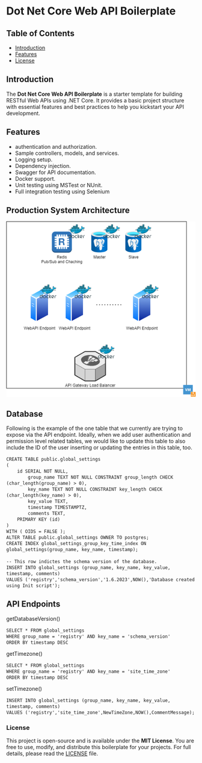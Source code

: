 # Dot Net Core Web API Boilerplate

## Table of Contents

- [Introduction](#introduction)
- [Features](#features)
- [License](#license)

## Introduction

The **Dot Net Core Web API Boilerplate** is a starter template for building RESTful Web APIs using .NET Core. It provides a basic project structure with essential features and best practices to help you kickstart your API development.


## Features

- authentication and authorization.
- Sample controllers, models, and services.
- Logging setup.
- Dependency injection.
- Swagger for API documentation.
- Docker support.
- Unit testing using MSTest or NUnit.
- Full integration testing using Selenium

## Production System Architecture

![Project Logo](.\project_plan\architecture.drawio.png)

## Database
Following is the example of the one table that we currently are trying to expose via the API endpoint.
Ideally, when we add user authentication and permission level related tables, we would like to update this table to also include the ID of the user inserting or updating the entries in this table, too.
```postgresql
CREATE TABLE public.global_settings
(
	id SERIAL NOT NULL,
        group_name TEXT NOT NULL CONSTRAINT group_length CHECK (char_length(group_name) > 0),
        key_name TEXT NOT NULL CONSTRAINT key_length CHECK (char_length(key_name) > 0),
        key_value TEXT,
        timestamp TIMESTAMPTZ,
        comments TEXT,
    PRIMARY KEY (id)
)
WITH ( OIDS = FALSE );
ALTER TABLE public.global_settings OWNER TO postgres;
CREATE INDEX global_settings_group_key_time_index ON global_settings(group_name, key_name, timestamp);

-- This row indictes the schema version of the database.
INSERT INTO global_settings (group_name, key_name, key_value, timestamp, comments)
VALUES ('registry','schema_version','1.6.2023',NOW(),'Database created using Init script');
```
## API Endpoints

getDatabaseVersion()
```postgresql
SELECT * FROM global_settings
WHERE group_name = 'registry' AND key_name = 'schema_version'
ORDER BY timestamp DESC
```
getTimezone()
```postgresql
SELECT * FROM global_settings
WHERE group_name = 'registry' AND key_name = 'site_time_zone'
ORDER BY timestamp DESC
```
setTimezone()
```postgresql
INSERT INTO global_settings (group_name, key_name, key_value, timestamp, comments)
VALUES ('registry','site_time_zone',NewTimeZone,NOW(),CommentMessage);
```
### License

This project is open-source and is available under the **MIT License**. You are free to use, modify, and distribute this boilerplate for your projects. For full details, please read the [LICENSE](LICENSE) file.